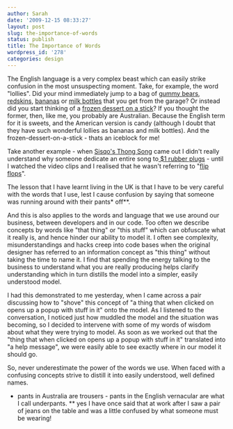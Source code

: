 ```yaml
---
author: Sarah
date: '2009-12-15 08:33:27'
layout: post
slug: the-importance-of-words
status: publish
title: The Importance of Words
wordpress_id: '278'
categories: design
---
```


<div id="_mcePaste" style="position: absolute; left: -10000px; top: 0px; width: 1px; height: 1px; overflow-x: hidden; overflow-y: hidden;">The english language is a very complex beast which can easily strike confusion in the most unsuspecting moment. Take, for example, the word "lollies". Did your mind immediately jump to a bag of gummy bears, redskins, bananas or milk bottles that you get from the garage? Or instead did you start thinking of a frozen dessert on a stick? If you thought the former, then, like me, you probably are Australian. Because the English term for it is sweets, and the American version is candy (although I doubt that they have such wonderful lollies as bananas and milk bottles). And the frozen-dessert-on-a-stick - thats an iceblock for me!</div>
<div id="_mcePaste" style="position: absolute; left: -10000px; top: 0px; width: 1px; height: 1px; overflow-x: hidden; overflow-y: hidden;">Take another example - when Sisqo's Thong Song came out I didn't really understand why someone dedicate an entire song to $1 rubber plugs - until I watched the video clips and I realised that he wasn't referring to "flip flops".</div>
<div id="_mcePaste" style="position: absolute; left: -10000px; top: 0px; width: 1px; height: 1px; overflow-x: hidden; overflow-y: hidden;">The lesson that I have learnt living in the UK is that I have to be very careful with the words that I use, lest I cause confusion by saying that someone was running around with their pants* off**.</div>
<div id="_mcePaste" style="position: absolute; left: -10000px; top: 0px; width: 1px; height: 1px; overflow-x: hidden; overflow-y: hidden;">And this is also applies to the words and language that we use around our business, between developers and in our code. Too often, we describe concepts by words like "that thing" or "this stuff" which can obfuscate what it really is, and hence hinder our ability to model it. I often see complexity, misunderstandings and hacks creep into code bases when the original designer has referred to an information concept as "this thing" without taking the time to name it. I find that spending the energy, talking to the business to understand what you are really producing helps clarify understanding which in turn distills the model into a simpler, easily understood model.</div>
<div id="_mcePaste" style="position: absolute; left: -10000px; top: 0px; width: 1px; height: 1px; overflow-x: hidden; overflow-y: hidden;">I had this demonstrated to me yesterday, when I came across a pair discussing how to "shove" this concept of "a thing that when clicked on opens up a popup with stuff in it" onto the model. As I listened to the conversation, I noticed just how muddled the model and the situation was becoming, so I decided to intervene with some of my words of wisdom about what they were trying to model. As soon as we worked out that the "a thing that when clicked on opens up a popup with stuff in it" translated into "a help message", we were easily able to see exactly where in our model it should go.</div>
<div id="_mcePaste" style="position: absolute; left: -10000px; top: 0px; width: 1px; height: 1px; overflow-x: hidden; overflow-y: hidden;">So, never underestimate the power of the words we use. When faced with a confusing concepts strive to distill it into easily understood, well defined names.</div>
<div id="_mcePaste" style="position: absolute; left: -10000px; top: 0px; width: 1px; height: 1px; overflow-x: hidden; overflow-y: hidden;">* pants in Australia are trousers - pants in the English vernacular are what I call underpants.</div>
<div id="_mcePaste" style="position: absolute; left: -10000px; top: 0px; width: 1px; height: 1px; overflow-x: hidden; overflow-y: hidden;">** yes I have once said that at work after I saw a pair of jeans on the table and was a little confused by what someone must be wearing!</div>
The English language is a very complex beast which can easily strike confusion in the most unsuspecting moment. Take, for example, the word "lollies". Did your mind immediately jump to a bag of <a href="http://en.wikipedia.org/wiki/Gummi_bear" target="_blank">gummy bears</a>, <a href="http://en.wikipedia.org/wiki/Redskins_(confectionery)" target="_blank">redskins</a>, <a href="http://www.goodygoodygumdrops.com.au/shop/images/pi_418.jpeg" target="_blank">bananas</a> or <a href="http://www.lollyworld.com.au/images/Allens-Milk-Bottles.jpg" target="_blank">milk bottles</a> that you get from the garage? Or instead did you start thinking of a <a href="http://en.wikipedia.org/wiki/Ice_pop" target="_blank">frozen dessert on a stick</a>? If you thought the former, then, like me, you probably are Australian. Because the English term for it is sweets, and the American version is candy (although I doubt that they have such wonderful lollies as bananas and milk bottles). And the frozen-dessert-on-a-stick - thats an iceblock for me!

Take another example - when <a href="http://en.wikipedia.org/wiki/Thong_Song" target="_blank">Sisqo's Thong Song</a> came out I didn't really understand why someone dedicate an entire song to<a href="http://upload.wikimedia.org/wikipedia/commons/thumb/6/65/Havi-flip1.JPG/180px-Havi-flip1.JPG" target="_blank"> $1 rubber plugs</a> - until I watched the video clips and I realised that he wasn't referring to "<a href="http://en.wikipedia.org/wiki/Flip-flops" target="_blank">flip flops</a>".

The lesson that I have learnt living in the UK is that I have to be very careful with the words that I use, lest I cause confusion by saying that someone was running around with their pants* off**.

And this is also applies to the words and language that we use around our business, between developers and in our code. Too often we describe concepts by words like "that thing" or "this stuff" which can obfuscate what it really is, and hence hinder our ability to model it. I often see complexity, misunderstandings and hacks creep into code bases when the original designer has referred to an information concept as "this thing" without taking the time to name it. I find that spending the energy talking to the business to understand what you are really producing helps clarify understanding which in turn distills the model into a simpler, easily understood model.

I had this demonstrated to me yesterday, when I came across a pair discussing how to "shove" this concept of "a thing that when clicked on opens up a popup with stuff in it" onto the model. As I listened to the conversation, I noticed just how muddled the model and the situation was becoming, so I decided to intervene with some of my words of wisdom about what they were trying to model. As soon as we worked out that the "thing that when clicked on opens up a popup with stuff in it" translated into "a help message", we were easily able to see exactly where in our model it should go.

So, never underestimate the power of the words we use. When faced with a confusing concepts strive to distill it into easily understood, well defined names.

* pants in Australia are trousers - pants in the English vernacular are what I call underpants.
** yes I have once said that at work after I saw a pair of jeans on the table and was a little confused by what someone must be wearing!
<div></div>